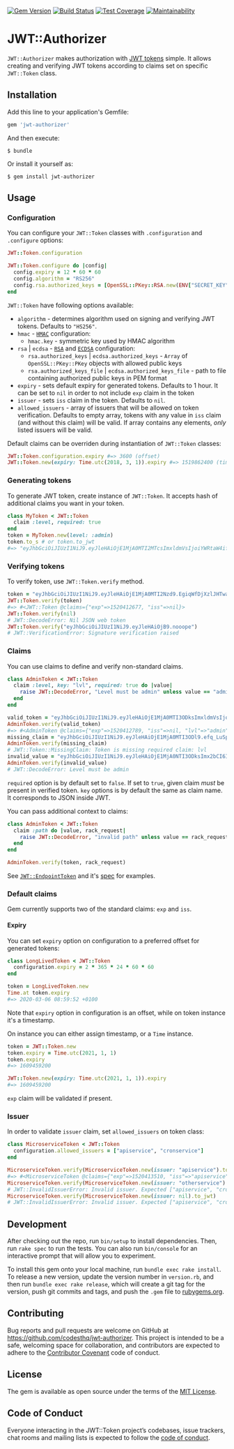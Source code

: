 [![Gem Version](https://badge.fury.io/rb/jwt-authorizer.svg)](https://badge.fury.io/rb/jwt-authorizer) [![Build Status](https://travis-ci.org/codesthq/jwt-authorizer.svg?branch=master)](https://travis-ci.org/codesthq/jwt-authorizer) [![Test Coverage](https://api.codeclimate.com/v1/badges/5f975bb8720b7ee04326/test_coverage)](https://codeclimate.com/github/codesthq/jwt-authorizer/test_coverage) [![Maintainability](https://api.codeclimate.com/v1/badges/5f975bb8720b7ee04326/maintainability)](https://codeclimate.com/github/codesthq/jwt-authorizer/maintainability)

# JWT::Authorizer

`JWT::Authorizer` makes authorization with [JWT tokens](https://jwt.io/) simple. It allows creating and verifying JWT tokens according to claims set on specific `JWT::Token` class.

## Installation

Add this line to your application's Gemfile:

```ruby
gem 'jwt-authorizer'
```

And then execute:

    $ bundle

Or install it yourself as:

    $ gem install jwt-authorizer

## Usage

### Configuration

You can configure your `JWT::Token` classes with `.configuration` and `.configure` options:

```ruby
JWT::Token.configuration

JWT::Token.configure do |config|
  config.expiry = 12 * 60 * 60
  config.algorithm = "RS256"
  config.rsa.authorized_keys = [OpenSSL::PKey::RSA.new(ENV["SECRET_KEY"])]
end
```

`JWT::Token` have following options available:

* `algorithm` - determines algorithm used on signing and verifying JWT tokens. Defaults to `"HS256"`.
* `hmac` - [`HMAC`](https://en.wikipedia.org/wiki/HMAC) configuration:
   - `hmac.key` - symmetric key used by HMAC algorithm
* `rsa` | `ecdsa` - [`RSA`](https://en.wikipedia.org/wiki/RSA_(cryptosystem)) and [`ECDSA`](https://en.wikipedia.org/wiki/Elliptic_Curve_Digital_Signature_Algorithm) configuration:
   - `rsa.authorized_keys` | `ecdsa.authorized_keys` - `Array` of `OpenSSL::PKey::PKey` objects with allowed public keys
   - `rsa.authorized_keys_file` | `ecdsa.authorized_keys_file` - path to file containing authorized public keys in PEM format
* `expiry` - sets default expiry for generated tokens. Defaults to 1 hour. It can be set to `nil` in order to not include `exp` claim in the token
* `issuer` - sets `iss` claim in the token. Defaults to `nil`.
* `allowed_issuers` - array of issuers that will be allowed on token verification. Defaults to empty array, tokens with any value in `iss` claim (and without this claim) will be valid. If array contains any elements, *only* listed issuers will be valid.

Default claims can be overriden during instantiation of `JWT::Token` classes:

```ruby
JWT::Token.configuration.expiry #=> 3600 (offset)
JWT::Token.new(expiry: Time.utc(2018, 3, 1)).expiry #=> 1519862400 (timestamp)
```

### Generating tokens

To generate JWT token, create instance of `JWT::Token`. It accepts hash of additional claims you want in your token.

```ruby
class MyToken < JWT::Token
  claim :level, required: true
end
token = MyToken.new(level: :admin)
token.to_s # or token.to_jwt
#=> "eyJhbGciOiJIUzI1NiJ9.eyJleHAiOjE1MjA0MTI2MTcsImxldmVsIjoiYWRtaW4ifQ.Ak8qDlxSG9IcPVHYnelQHPK5U6Rj5hBYQ5mmoznuYso"
```

### Verifying tokens

To verify token, use `JWT::Token.verify` method.

```ruby
token = "eyJhbGciOiJIUzI1NiJ9.eyJleHAiOjE1MjA0MTI2Nzd9.EgiqWfDjXzlJHTwaFn26X3iOl2gBkQv3fADtMsFIQDY"
JWT::Token.verify(token)
#=> #<JWT::Token @claims={"exp"=>1520412677, "iss"=>nil}>
JWT::Token.verify(nil)
# JWT::DecodeError: Nil JSON web token
JWT::Token.verify("eyJhbGciOiJIUzI1NiJ9.eyJleHAiOjB9.nooope")
# JWT::VerificationError: Signature verification raised
```

### Claims

You can use claims to define and verify non-standard claims.

```ruby
class AdminToken < JWT::Token
  claim :level, key: "lvl", required: true do |value|
    raise JWT::DecodeError, "Level must be admin" unless value == "admin"
  end
end

valid_token = "eyJhbGciOiJIUzI1NiJ9.eyJleHAiOjE1MjA0MTI3ODksImxldmVsIjoiYWRtaW4ifQ.GGD0dXWg7v8BiEg8fsjmdCXQBryAHRpx_8AihyNVmgs"
AdminToken.verify(valid_token)
#=> #<AdminToken @claims={"exp"=>1520412789, "iss"=>nil, "lvl"=>"admin"}>
missing_claim = "eyJhbGciOiJIUzI1NiJ9.eyJleHAiOjE1MjA0MTI3ODl9.efq_LuSpfp5VRwFl3rIf0FC_b2CCrpEC_oeDssvLDy4"
AdminToken.verify(missing_claim)
# JWT::Token::MissingClaim: Token is missing required claim: lvl
invalid_value = "eyJhbGciOiJIUzI1NiJ9.eyJleHAiOjE1MjA0NTI3ODksImx2bCI6InJlZ3VsYXIifQ.EjXX9zhE4SpzFSlGIPD5l0xKtMKgWSbWa5smw3OvBEo"
AdminToken.verify(invalid_value)
# JWT::DecodeError: Level must be admin
```

`required` option is by default set to `false`. If set to `true`, given claim *must* be present in verified token.
`key` options is by default the same as claim name. It corresponds to JSON inside JWT.

You can pass additional context to claims:

```ruby
class AdminToken < JWT::Token
  claim :path do |value, rack_request|
    raise JWT::DecodeError, "invalid path" unless value == rack_request.path
  end
end

AdminToken.verify(token, rack_request)
```

See [`JWT::EndpointToken`](lib/jwt/endpoint_token.rb) and it's [spec](spec/jwt/endpoint_token_spec.rb) for examples.

### Default claims

Gem currently supports two of the standard claims: `exp` and `iss`.

#### Expiry

You can set `expiry` option on configuration to a preferred offset for generated tokens:

```ruby
class LongLivedToken < JWT::Token
  configuration.expiry = 2 * 365 * 24 * 60 * 60
end

token = LongLivedToken.new
Time.at token.expiry
#=> 2020-03-06 08:59:52 +0100
```

Note that `expiry` option in configuration is an offset, while on token instance it's a timestamp.

On instance you can either assign timestamp, or a `Time` instance.

```ruby
token = JWT::Token.new
token.expiry = Time.utc(2021, 1, 1)
token.expiry
#=> 1609459200

JWT::Token.new(expiry: Time.utc(2021, 1, 1)).expiry
#=> 1609459200
```

`exp` claim will be validated if present.

### Issuer

In order to validate `issuer` claim, set `allowed_issuers` on token class:

```ruby
class MicroserviceToken < JWT::Token
  configuration.allowed_issuers = ["apiservice", "cronservice"]
end

MicroserviceToken.verify(MicroserviceToken.new(issuer: "apiservice").to_jwt)
#=> #<MicroserviceToken @claims={"exp"=>1520413510, "iss"=>"apiservice"}>
MicroserviceToken.verify(MicroserviceToken.new(issuer: "otherservice").to_jwt)
# JWT::InvalidIssuerError: Invalid issuer. Expected ["apiservice", "cronservice"], received otherservice
MicroserviceToken.verify(MicroserviceToken.new(issuer: nil).to_jwt)
# JWT::InvalidIssuerError: Invalid issuer. Expected ["apiservice", "cronservice"], received <none>
```

## Development

After checking out the repo, run `bin/setup` to install dependencies. Then, run `rake spec` to run the tests. You can also run `bin/console` for an interactive prompt that will allow you to experiment.

To install this gem onto your local machine, run `bundle exec rake install`. To release a new version, update the version number in `version.rb`, and then run `bundle exec rake release`, which will create a git tag for the version, push git commits and tags, and push the `.gem` file to [rubygems.org](https://rubygems.org).

## Contributing

Bug reports and pull requests are welcome on GitHub at https://github.com/codesthq/jwt-authorizer. This project is intended to be a safe, welcoming space for collaboration, and contributors are expected to adhere to the [Contributor Covenant](http://contributor-covenant.org) code of conduct.

## License

The gem is available as open source under the terms of the [MIT License](https://opensource.org/licenses/MIT).

## Code of Conduct

Everyone interacting in the JWT::Token project’s codebases, issue trackers, chat rooms and mailing lists is expected to follow the [code of conduct](https://github.com/codesthq/jwt-authorizer/blob/master/CODE_OF_CONDUCT.md).
